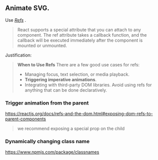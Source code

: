 ## Animate SVG.

Use _[Refs](https://reactjs.org/docs/refs-and-the-dom.html)_ .

> React supports a special attribute that you can attach to any component. 
> The ref attribute takes a callback function, and 
> the callback will be executed immediately after the component is mounted or unmounted.

Justification:

> __When to Use Refs__
> There are a few good use cases for refs:
> - Managing focus, text selection, or media playback.
> - __Triggering imperative animations__.
> - Integrating with third-party DOM libraries.
> Avoid using refs for anything that can be done declaratively.

### Trigger animation from the parent

https://reactjs.org/docs/refs-and-the-dom.html#exposing-dom-refs-to-parent-components

> we recommend exposing a special prop on the child

### Dynamically changing class name

https://www.npmjs.com/package/classnames

